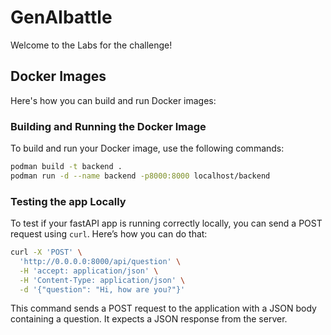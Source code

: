 # GenAIbattle
Welcome to the Labs for the challenge!

## Docker Images
Here's how you can build and run Docker images:

### Building and Running the Docker Image
To build and run your Docker image, use the following commands:

```bash
podman build -t backend .
podman run -d --name backend -p8000:8000 localhost/backend
```

### Testing the app Locally
To test if your fastAPI app is running correctly locally, you can send a POST request using `curl`. Here’s how you can do that:

```bash
curl -X 'POST' \
  'http://0.0.0.0:8000/api/question' \
  -H 'accept: application/json' \
  -H 'Content-Type: application/json' \
  -d '{"question": "Hi, how are you?"}'
```

This command sends a POST request to the application with a JSON body containing a question. It expects a JSON response from the server.

